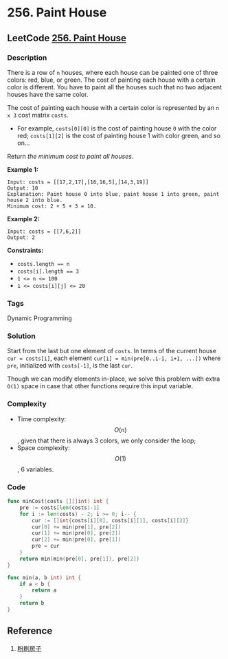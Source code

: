 # 256. Paint House

## LeetCode [256. Paint House](https://leetcode-cn.com/problems/paint-house/)

### Description

There is a row of `n` houses, where each house can be painted one of three colors: red, blue, or green. The cost of painting each house with a certain color is different. You have to paint all the houses such that no two adjacent houses have the same color.

The cost of painting each house with a certain color is represented by an `n x 3` cost matrix `costs`.

* For example, `costs[0][0]` is the cost of painting house `0` with the color red; `costs[1][2]` is the cost of painting house 1 with color green, and so on...

Return _the minimum cost to paint all houses_.

**Example 1:**

```text
Input: costs = [[17,2,17],[16,16,5],[14,3,19]]
Output: 10
Explanation: Paint house 0 into blue, paint house 1 into green, paint house 2 into blue.
Minimum cost: 2 + 5 + 3 = 10.
```

**Example 2:**

```text
Input: costs = [[7,6,2]]
Output: 2
```

**Constraints:**

* `costs.length == n`
* `costs[i].length == 3`
* `1 <= n <= 100`
* `1 <= costs[i][j] <= 20`

### Tags

Dynamic Programming

### Solution

Start from the last but one element of `costs`. In terms of the current house `cur = costs[i]`, each element `cur[i] = min(pre[0..i-1, i+1, ...])` where `pre`, initialized with `costs[-1]`, is the last `cur`. 

Though we can modify elements in-place, we solve this problem with extra `O(1)` space in case that other functions require this input variable.

### Complexity

* Time complexity: $$O(n)$$, given that there is always 3 colors, we only consider the loop;
* Space complexity: $$O(1)$$, 6 variables.

### Code

```go
func minCost(costs [][]int) int {
	pre := costs[len(costs)-1]
	for i := len(costs) - 2; i >= 0; i-- {
		cur := []int{costs[i][0], costs[i][1], costs[i][2]}
		cur[0] += min(pre[1], pre[2])
		cur[1] += min(pre[0], pre[2])
		cur[2] += min(pre[0], pre[1])
		pre = cur
	}
	return min(min(pre[0], pre[1]), pre[2])
}

func min(a, b int) int {
	if a < b {
		return a
	}
	return b
}
```

## Reference

1. [粉刷房子](https://leetcode-cn.com/problems/paint-house/solution/fen-shua-fang-zi-by-leetcode/)

